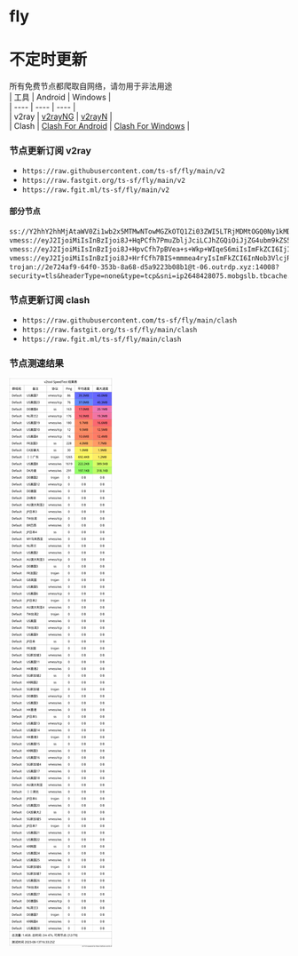 # fly
# 不定时更新
所有免费节点都爬取自网络，请勿用于非法用途  
|  工具  | Android  | Windows  |  
|  ----  | ----   | ----  |  
| v2ray  | [v2rayNG](https://github.com/2dust/v2rayNG/releases) | [v2rayN](https://github.com/2dust/v2rayN/releases) |  
| Clash  | [Clash For Android](https://github.com/Kr328/ClashForAndroid/releases) | [Clash For Windows](https://github.com/Fndroid/clash_for_windows_pkg/releases) | 
  
### 节点更新订阅  v2ray
- `https://raw.githubusercontent.com/ts-sf/fly/main/v2`  
- `https://raw.fastgit.org/ts-sf/fly/main/v2`  
- `https://raw.fgit.ml/ts-sf/fly/main/v2`  
#### 部分节点  
``` 
ss://Y2hhY2hhMjAtaWV0Zi1wb2x5MTMwNTowMGZkOTQ1Zi03ZWI5LTRjMDMtOGQ0Ny1kMDA0NGZlM2ZhZTI=@tjcu.artehr.org:32006#%F0%9F%87%B0%F0%9F%87%B7KR%E9%9F%A9%E5%9B%BD
vmess://eyJ2IjoiMiIsInBzIjoi8J+HqPCfh7PmuZbljJciLCJhZGQiOiJjZG4ubm9kZS51c2VyLXN1Yi5wZGRucy11c2Vyc2RrLmNvbSIsInBvcnQiOiIxMzAwMyIsImlkIjoiNWY5ZjRkZjQtNTM5OC0zNWQxLTlhNmEtNDRhOGE1NzU4MzJkIiwiYWlkIjoiMCIsInNjeSI6ImF1dG8iLCJuZXQiOiJ3cyIsInR5cGUiOiJub25lIiwiaG9zdCI6ImNkbi5ub2RlLnVzZXItc3ViLnBkZG5zLXVzZXJzZGsuY29tIiwicGF0aCI6Ii9lZjQ4MzU4Mi02MjY5LTQ2OGMtOTNhZi1jNTExZWNjYjhhNjkiLCJ0bHMiOiIiLCJzbmkiOiIiLCJ0ZXN0X25hbWUiOiLwn4eo8J+Hs+a5luWMlyJ9
vmess://eyJ2IjoiMiIsInBzIjoi8J+HpvCfh7pBVea+s+Wkp+WIqeS6miIsImFkZCI6IjIwMy4yOC44LjIwNyIsInBvcnQiOiI0NDMiLCJpZCI6ImExMjhhNWFmLTUxOGEtNGJjOC04NTFlLWIxZjY4YjJjNDlkMiIsImFpZCI6IjAiLCJzY3kiOiJhdXRvIiwibmV0Ijoid3MiLCJ0eXBlIjoibm9uZSIsImhvc3QiOiI0LnNhaW50aW5rLmV1Lm9yZyIsInBhdGgiOiJybzIudjJyYXlzZXJ2LmNvbS92bWVzcyIsInRscyI6InRscyIsInNuaSI6IiIsInRlc3RfbmFtZSI6IkFV5r6z5aSn5Yip5LqaIn0=
vmess://eyJ2IjoiMiIsInBzIjoi8J+HrfCfh7BIS+mmmea4ryIsImFkZCI6InNob3VlcjRqaWEyNC4yMDk5NjYueHl6IiwicG9ydCI6IjEwMDAiLCJpZCI6Ijc0Mjg4MTVlLWQzNDEtNDUwZC1iNGVlLTJmZmY4Nzg1MTljZSIsImFpZCI6IjAiLCJzY3kiOiJhdXRvIiwibmV0Ijoid3MiLCJ0eXBlIjoibm9uZSIsImhvc3QiOiJkYXRhLnZpZGVvLnFpeWkuY29tIiwicGF0aCI6Ii8iLCJ0bHMiOiIiLCJzbmkiOiIiLCJ0ZXN0X25hbWUiOiJIS+mmmea4ryJ9
trojan://2e724af9-64f0-353b-8a68-d5a9223b08b1@t-06.outrdp.xyz:14008?security=tls&headerType=none&type=tcp&sni=ip2648428075.mobgslb.tbcache.com&host=#%F0%9F%87%B8%F0%9F%87%ACSG%E6%96%B0%E5%8A%A0%E5%9D%A1
```
### 节点更新订阅  clash
- `https://raw.githubusercontent.com/ts-sf/fly/main/clash`  
- `https://raw.fastgit.org/ts-sf/fly/main/clash`  
- `https://raw.fgit.ml/ts-sf/fly/main/clash`  

### 节点测速结果
![image](traffic.png)
